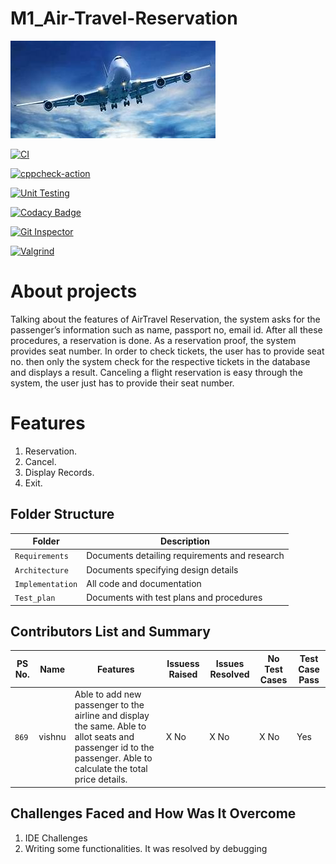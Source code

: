 # M1_Air-Travel-Reservation
![Banner](https://github.com/vishnu869/M1_Air-Travel-Reservation/blob/main/1_Requirements/banner.png)

[![CI](https://github.com/vishnu869/M1_Air-Travel-Reservation/actions/workflows/build.yml/badge.svg)](https://github.com/vishnu869/M1_Air-Travel-Reservation/actions/workflows/build.yml)

[![cppcheck-action](https://github.com/vishnu869/M1_Air-Travel-Reservation/actions/workflows/cpp.yml/badge.svg)](https://github.com/vishnu869/M1_Air-Travel-Reservation/actions/workflows/cpp.yml)

[![Unit Testing](https://github.com/vishnu869/M1_Air-Travel-Reservation/actions/workflows/unit-test.yml/badge.svg)](https://github.com/vishnu869/M1_Air-Travel-Reservation/actions/workflows/unit-test.yml)

[![Codacy Badge](https://app.codacy.com/project/badge/Grade/e241101414794ea1a903dca1519f7636)](https://www.codacy.com/gh/vishnu869/M1_Air-Travel-Reservation/dashboard?utm_source=github.com&amp;utm_medium=referral&amp;utm_content=vishnu869/M1_Air-Travel-Reservation&amp;utm_campaign=Badge_Grade)

[![Git Inspector](https://github.com/vishnu869/M1_Air-Travel-Reservation/actions/workflows/gitinspector.yml/badge.svg)](https://github.com/vishnu869/M1_Air-Travel-Reservation/actions/workflows/gitinspector.yml)

[![Valgrind](https://github.com/vishnu869/M1_Air-Travel-Reservation/actions/workflows/codequality_valgrind.yml/badge.svg)](https://github.com/vishnu869/M1_Air-Travel-Reservation/actions/workflows/codequality_valgrind.yml)



# About projects 
Talking about the features of AirTravel Reservation, the system asks for the passenger’s information such as name, passport no, email id. After all these procedures,  a reservation is done. As a reservation proof, the system provides seat number.  In order to check tickets, the user has to provide seat no. then only the system check for the respective tickets in the database and displays a result. Canceling a flight reservation is easy through the system, the user just has to provide their seat number.
# Features
1. Reservation.
2. Cancel.
3. Display Records.
4. Exit.

## Folder Structure
Folder             | Description
-------------------| -----------------------------------------
`Requirements`   | Documents detailing requirements and research
`Architecture`   | Documents specifying design details
`Implementation` | All code and documentation
`Test_plan`      | Documents with test plans and procedures

## Contributors List and Summary

PS No. |  Name   |    Features    | Issuess Raised |Issues Resolved|No Test Cases|Test Case Pass
-------|---------|----------------|----------------|---------------|-------------|--------------
`869` | vishnu  | Able to add new passenger to the airline and display the same. Able to allot seats and passenger id to the passenger. Able to calculate the total price details. | X No     | X No   |X No   |Yes     
   

## Challenges Faced and How Was It Overcome

1. IDE Challenges
2. Writing some functionalities. It was resolved by debugging





